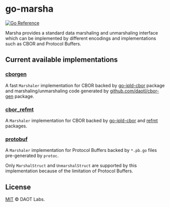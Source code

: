 # go-marsha

[![Go Reference](https://pkg.go.dev/badge/github.com/daotl/go-marsha.svg)](https://pkg.go.dev/github.com/daotl/go-marsha)

Marsha provides a standard data marshaling and unmarshaling interface which can be
implemented by different encodings and implementations such as CBOR and Protocol Buffers.

## Current available implementations

### [cborgen](./cbor-ipld)

A fast `Marshaler` implementation for CBOR backed by
[go-ipld-cbor](https://github.com/ipfs/go-ipld-cbor) package and marshaling/unmarshaling
code generated by [github.com/daotl/cbor-gen](https://github.com/daotl/cbor-gen) package.

### [cbor_refmt](./cbor-refmt)

A `Marshaler` implementation for CBOR backed by
[go-ipld-cbor](https://github.com/ipfs/go-ipld-cbor) and [refmt](https://github.com/polydawn/refmt) packages.

### [protobuf](./protobuf)

A `Marshaler` implementation for Protocol Buffers backed by `*.pb.go` files pre-generated by `protoc`.

Only `MarshalStruct` and `UnmarshalStruct` are supported by this implementation because of the 
limitation of Protocol Buffers.

## License

[MIT](LICENSE) © DAOT Labs.
